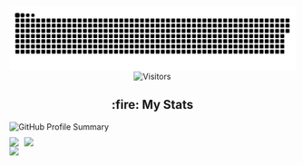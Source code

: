 <div align="center">
  <div align="center">
    <picture>
  <source media="(prefers-color-scheme: dark)" srcset="https://raw.githubusercontent.com/k13wk4/k13wk4/output/github-contribution-grid-snake-dark.svg">
  <source media="(prefers-color-scheme: light)" srcset="https://raw.githubusercontent.com/k13wk4/k13wk4/output/github-contribution-grid-snake.svg">
  <img alt="github contribution grid snake animation" src="https://raw.githubusercontent.com/k13wk4/k13wk4/output/github-contribution-grid-snake.svg">
</picture>
  </div>
  <img alt="Visitors" src="https://komarev.com/ghpvc/?username=k13wk4&label=Profile%20Visits&style=for-the-badge" />
  <br>
<!--<a href="https://t.me/k13wk4">
    <img src="https://img.shields.io/badge/-Channel-1a1b27?style=for-the-badge&logo=telegram" alt="Telegram channel">
  </a>-->
</div>

<div id="stats" align="center" style="display: flex; flex-direction: column;">
    <h2>:fire: My Stats</h2>
    <a style="display: flex; align-items: center;">
        <img src="https://github-profile-summary-cards.vercel.app/api/cards/profile-details?username=k13wk4&theme=dark" alt="GitHub Profile Summary" style="margin-bottom: 10px;" />
    </a>
    <a style="display: flex;">
        <img src="https://github-profile-summary-cards.vercel.app/api/cards/repos-per-language?username=k13wk4&theme=dark" style="margin-right: 10px;">
        <img src="https://github-profile-summary-cards.vercel.app/api/cards/stats?username=k13wk4&theme=dark">
    </a>
</div>

<!--horizontal divider(gradiant)-->
<img src="https://user-images.githubusercontent.com/73097560/115834477-dbab4500-a447-11eb-908a-139a6edaec5c.gif">
